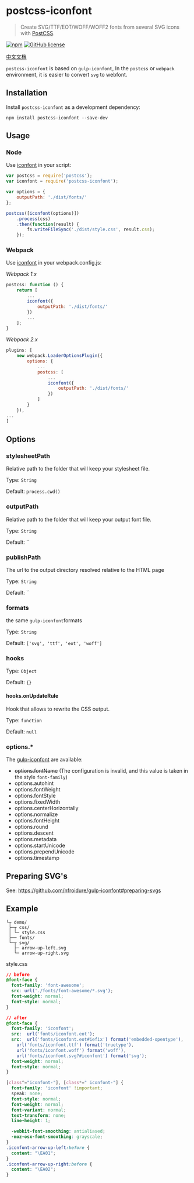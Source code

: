 # postcss-iconfont
> Create SVG/TTF/EOT/WOFF/WOFF2 fonts from several SVG icons with [PostCSS](http://postcss.org/).

[![npm](https://img.shields.io/npm/v/postcss-iconfont.svg)](https://www.npmjs.com/package/postcss-iconfont)
[![GitHub license](https://img.shields.io/badge/license-MIT-blue.svg)](https://raw.githubusercontent.com/kidney/postcss-iconfont/master/LICENSE)


[中文文档](https://github.com/kidney/postcss-iconfont/blob/master/README.zh-CN.md)


`postcss-iconfont` is based on `gulp-iconfont`,  In the `postcss` or `webpack` environment, it is easier to convert `svg` to webfont.

## Installation

Install `postcss-iconfont` as a development dependency:

```shell
npm install postcss-iconfont --save-dev
```



## Usage

### Node

Use [iconfont](https://github.com/kidney/postcss-iconfont) in your script:

```javascript
var postcss = require('postcss');
var iconfont = require('postcss-iconfont');

var options = {
    outputPath: './dist/fonts/'
};

postcss([iconfont(options)])
    .process(css)
    .then(function(result) {
        fs.writeFileSync('./dist/style.css', result.css);
    });
```

### Webpack

Use [iconfont](https://github.com/kidney/postcss-iconfont) in your webpack.config.js:

*Webpack 1.x*

```js
postcss: function () {
    return [
        ...
        iconfont({
            outputPath: './dist/fonts/'
        })
        ...
    ];
}
```

*Webpack 2.x*
```js
plugins: [
    new webpack.LoaderOptionsPlugin({
        options: {
            ...
            postcss: [
                ...
                iconfont({
                    outputPath: './dist/fonts/'
                })
            ]
        }
    }),
...
]
```




## Options

### stylesheetPath

Relative path to the folder that will keep your stylesheet file.

Type: `String`

Default: `process.cwd()`


### outputPath

Relative path to the folder that will keep your output font file.

Type: `String`

Default: ``


### publishPath

The url to the output directory resolved relative to the HTML page

Type: `String`

Default: ``


### formats

the same `gulp-iconfont`formats

Type: `String`

Default: `['svg', 'ttf', 'eot', 'woff']`


### hooks

Type: `Object`

Default: `{}`

#### hooks.onUpdateRule
Hook that allows to rewrite the CSS output.

Type: `function`

Default: `null`

### options.*
The [gulp-iconfont](https://github.com/nfroidure/gulp-iconfont/blob/master/README.md#options) are available:

- ~~options.fontName~~ (The configuration is invalid, and this value is taken in the style `font-family`)
- options.autohint
- options.fontWeight
- options.fontStyle
- options.fixedWidth
- options.centerHorizontally
- options.normalize
- options.fontHeight
- options.round
- options.descent
- options.metadata
- options.startUnicode
- options.prependUnicode
- options.timestamp


## Preparing SVG's

See: https://github.com/nfroidure/gulp-iconfont#preparing-svgs



## Example

```shell
└┬ demo/
 ├─┬ css/
 │ └─ style.css
 ├── fonts/
 └─┬ svg/
   ├─ arrow-up-left.svg
   └─ arrow-up-right.svg
```

style.css

```css
// before
@font-face {
  font-family: 'font-awesome';
  src: url('./fonts/font-awesome/*.svg');
  font-weight: normal;
  font-style: normal;
}
```

```css
// after
@font-face {
  font-family: 'iconfont';
  src:  url('fonts/iconfont.eot');
  src:  url('fonts/iconfont.eot#iefix') format('embedded-opentype'),
    url('fonts/iconfont.ttf') format('truetype'),
    url('fonts/iconfont.woff') format('woff'),
    url('fonts/iconfont.svg?#iconfont') format('svg');
  font-weight: normal;
  font-style: normal;
}

[class^="iconfont-"], [class*=" iconfont-"] {
  font-family: 'iconfont' !important;
  speak: none;
  font-style: normal;
  font-weight: normal;
  font-variant: normal;
  text-transform: none;
  line-height: 1;

  -webkit-font-smoothing: antialiased;
  -moz-osx-font-smoothing: grayscale;
}
.iconfont-arrow-up-left:before {
  content: "\EA01";
}
.iconfont-arrow-up-right:before {
  content: "\EA02";
}
```
